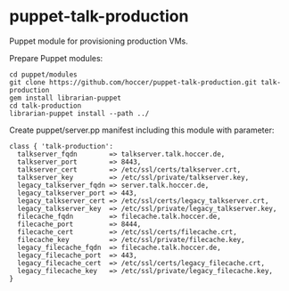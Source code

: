 puppet-talk-production
======================

Puppet module for provisioning production VMs.


Prepare Puppet modules:
```
cd puppet/modules
git clone https://github.com/hoccer/puppet-talk-production.git talk-production
gem install librarian-puppet
cd talk-production
librarian-puppet install --path ../
```

Create puppet/server.pp manifest including this module with parameter:
```
class { 'talk-production':
  talkserver_fqdn        => talkserver.talk.hoccer.de,
  talkserver_port        => 8443,
  talkserver_cert        => /etc/ssl/certs/talkserver.crt,
  talkserver_key         => /etc/ssl/private/talkserver.key,
  legacy_talkserver_fqdn => server.talk.hoccer.de,
  legacy_talkserver_port => 443,
  legacy_talkserver_cert => /etc/ssl/certs/legacy_talkserver.crt,
  legacy_talkserver_key  => /etc/ssl/private/legacy_talkserver.key,
  filecache_fqdn         => filecache.talk.hoccer.de,
  filecache_port         => 8444,
  filecache_cert         => /etc/ssl/certs/filecache.crt,
  filecache_key          => /etc/ssl/private/filecache.key,
  legacy_filecache_fqdn  => filecache.talk.hoccer.de,
  legacy_filecache_port  => 443,
  legacy_filecache_cert  => /etc/ssl/certs/legacy_filecache.crt,
  legacy_filecache_key   => /etc/ssl/private/legacy_filecache.key,
}
```
